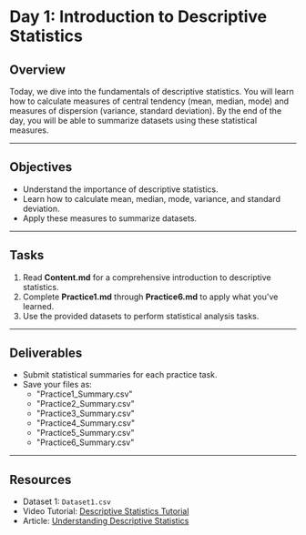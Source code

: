 # Day 1: Introduction to Descriptive Statistics

## Overview
Today, we dive into the fundamentals of descriptive statistics. You will learn how to calculate measures of central tendency (mean, median, mode) and measures of dispersion (variance, standard deviation). By the end of the day, you will be able to summarize datasets using these statistical measures.

---

## Objectives
- Understand the importance of descriptive statistics.
- Learn how to calculate mean, median, mode, variance, and standard deviation.
- Apply these measures to summarize datasets.

---

## Tasks
1. Read **Content.md** for a comprehensive introduction to descriptive statistics.
2. Complete **Practice1.md** through **Practice6.md** to apply what you've learned.
3. Use the provided datasets to perform statistical analysis tasks.

---

## Deliverables
- Submit statistical summaries for each practice task.
- Save your files as:
  - "Practice1_Summary.csv"
  - "Practice2_Summary.csv"
  - "Practice3_Summary.csv"
  - "Practice4_Summary.csv"
  - "Practice5_Summary.csv"
  - "Practice6_Summary.csv"

---

## Resources
- Dataset 1: `Dataset1.csv`
- Video Tutorial: [Descriptive Statistics Tutorial](https://www.youtube.com/results?search_query=descriptive+statistics)
- Article: [Understanding Descriptive Statistics](https://towardsdatascience.com/understanding-descriptive-statistics)